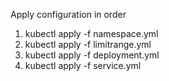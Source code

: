 Apply configuration in order

1. kubectl apply -f namespace.yml
2. kubectl apply -f limitrange.yml
3. kubectl apply -f deployment.yml
4. kubectl apply -f service.yml

